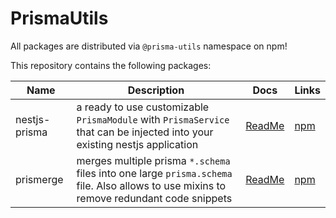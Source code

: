 # PrismaUtils

All packages are distributed via `@prisma-utils` namespace on npm!

This repository contains the following packages:

| Name          | Description                                                                                                                              | Docs                                                                                | Links                                                            |
| ------------- | ---------------------------------------------------------------------------------------------------------------------------------------- | ----------------------------------------------------------------------------------- | ---------------------------------------------------------------- |
| nestjs-prisma | a ready to use customizable `PrismaModule` with `PrismaService` that can be injected into your existing nestjs application               | [ReadMe](https://github.com/prisma-utils/prisma-utils/tree/main/libs/nestjs-prisma) | [npm](https://www.npmjs.com/package/@prisma-utils/nestjs-prisma) |
| prismerge     | merges multiple prisma `*.schema` files into one large `prisma.schema` file. Also allows to use mixins to remove redundant code snippets | [ReadMe](https://github.com/prisma-utils/prisma-utils/tree/main/libs/prismerge)     | [npm](https://www.npmjs.com/package/@prisma-utils/prismerge)     |
